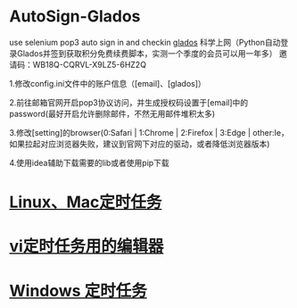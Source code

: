 # AutoSign-Glados
use selenium pop3 auto sign in and checkin [glados](https://glados.space) 科学上网（Python自动登录Glados并签到获取积分免费续费脚本，实测一个季度的会员可以用一年多）
邀请码：WB18Q-CQRVL-X9LZ5-6HZ2Q

1.修改config.ini文件中的账户信息（[email]、[glados]）  

2.前往邮箱官网开启pop3协议访问，并生成授权码设置于[email]中的password(最好开启允许删除邮件，不然无用邮件堆积太多)  

3.修改[setting]的browser(0:Safari | 1:Chrome | 2:Firefox | 3:Edge | other:Ie，如果拉起对应浏览器失败，建议到官网下对应的驱动，或者降低浏览器版本) 

4.使用idea辅助下载需要的lib或者使用pip下载

# [Linux、Mac定时任务](https://www.runoob.com/linux/linux-comm-crontab.html)
# [vi定时任务用的编辑器](https://www.runoob.com/linux/linux-vim.html)
# [Windows 定时任务](https://blog.csdn.net/u012849872/article/details/82719372)
